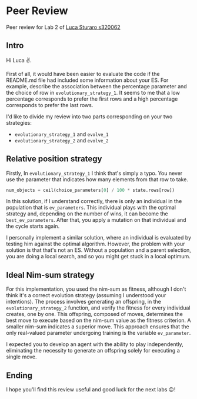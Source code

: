 # Peer Review
Peer review for Lab 2 of [Luca Sturaro s320062](https://github.com/HerryTheBest/Polito---Computational-Intelligence/tree/main/Lab_2)

## Intro
Hi Luca ✌️.

First of all, it would have been easier to evaluate the code if the README.md file had included some information about
your ES. For example, describe the association between the percentage parameter and the choice of row in ``evolutionary_strategy_1``. 
It seems to me that a low percentage corresponds to prefer the first rows and a high percentage corresponds to prefer the last rows. 

I'd like to divide my review into two parts corresponding on your two strategies:
- ``evolutionary_strategy_1`` and ``evolve_1``
- ``evolutionary_strategy_2`` and ``evolve_2``


## Relative position strategy
Firstly, In ``evolutionary_strategy_1`` I think that's simply a typo. You never use the parameter that indicates how many elements from that row to take.
```python
num_objects = ceil(choice_parameters[0] / 100 * state.rows[row])
```

In this solution, if I understand correctly, there is only an individual in the population that is ``ev_parameters``.
This individual plays with the optimal strategy and, depending on the number of wins, it can become the ``best_ev_parameters``.
After that, you apply a mutation on that individual and the cycle starts again.

I personally implement a similar solution, where an individual is evaluated by testing him against the optimal algorithm.
However, the problem with your solution is that that's not an ES. Without a population and a parent selection, you are doing
a local search, and so you might get stuck in a local optimum.

## Ideal Nim-sum strategy
For this implementation, you used the nim-sum as fitness, although I don't think it's a correct evolution strategy (assuming I understood your intentions).
The process involves generating an offspring, in the ``evolutionary_strategy_2`` function, and verify the fitness for every individual creates, one by one.
This offspring, composed of moves, determines the best move to execute based on the nim-sum value as the fitness criterion. A smaller nim-sum indicates a superior move.
This approach ensures that the only real-valued parameter undergoing training is the variable ``ev_parameter``.

I expected you to develop an agent with the ability to play independently, eliminating the necessity to generate an offspring solely for executing a single move.

## Ending
I hope you'll find this review useful and good luck for the next labs 😉!